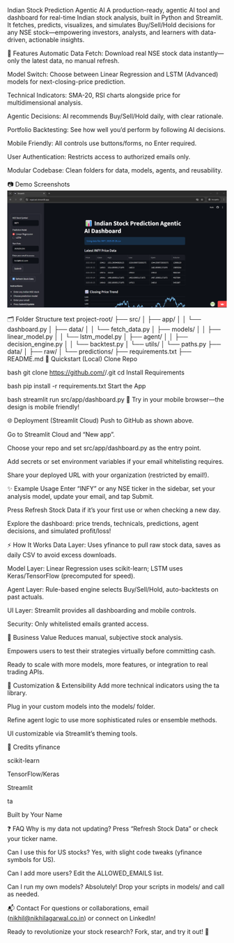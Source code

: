 Indian Stock Prediction Agentic AI
A production-ready, agentic AI tool and dashboard for real-time Indian stock analysis, built in Python and Streamlit.
It fetches, predicts, visualizes, and simulates Buy/Sell/Hold decisions for any NSE stock—empowering investors, analysts, and learners with data-driven, actionable insights.

🚀 Features
Automatic Data Fetch: Download real NSE stock data instantly—only the latest data, no manual refresh.

Model Switch: Choose between Linear Regression and LSTM (Advanced) models for next-closing-price prediction.

Technical Indicators: SMA-20, RSI charts alongside price for multidimensional analysis.

Agentic Decisions: AI recommends Buy/Sell/Hold daily, with clear rationale.

Portfolio Backtesting: See how well you’d perform by following AI decisions.

Mobile Friendly: All controls use buttons/forms, no Enter required.

User Authentication: Restricts access to authorized emails only.

Modular Codebase: Clean folders for data, models, agents, and reusability.

📷 Demo Screenshots
![alt text](image.png)

🗂️ Folder Structure
text
project-root/
├── src/
│   ├── app/
│   │   └── dashboard.py
│   ├── data/
│   │   └── fetch_data.py
│   ├── models/
│   │   ├── linear_model.py
│   │   └── lstm_model.py
│   ├── agent/
│   │   ├── decision_engine.py
│   │   └── backtest.py
│   └── utils/
│       └── paths.py
├── data/
│   ├── raw/
│   └── predictions/
├── requirements.txt
├── README.md
🏁 Quickstart (Local)
Clone Repo

bash
git clone https://github.com/<your-username>/<your-repo>.git
cd <your-repo>
Install Requirements

bash
pip install -r requirements.txt
Start the App

bash
streamlit run src/app/dashboard.py
🤳 Try in your mobile browser—the design is mobile friendly!

🌐 Deployment (Streamlit Cloud)
Push to GitHub as shown above.

Go to Streamlit Cloud and “New app”.

Choose your repo and set src/app/dashboard.py as the entry point.

Add secrets or set environment variables if your email whitelisting requires.

Share your deployed URL with your organization (restricted by email!).

✨ Example Usage
Enter “INFY” or any NSE ticker in the sidebar, set your analysis model, update your email, and tap Submit.

Press Refresh Stock Data if it’s your first use or when checking a new day.

Explore the dashboard: price trends, technicals, predictions, agent decisions, and simulated profit/loss!

⚡ How It Works
Data Layer: Uses yfinance to pull raw stock data, saves as daily CSV to avoid excess downloads.

Model Layer: Linear Regression uses scikit-learn; LSTM uses Keras/TensorFlow (precomputed for speed).

Agent Layer: Rule-based engine selects Buy/Sell/Hold, auto-backtests on past actuals.

UI Layer: Streamlit provides all dashboarding and mobile controls.

Security: Only whitelisted emails granted access.

🧠 Business Value
Reduces manual, subjective stock analysis.

Empowers users to test their strategies virtually before committing cash.

Ready to scale with more models, more features, or integration to real trading APIs.

📝 Customization & Extensibility
Add more technical indicators using the ta library.

Plug in your custom models into the models/ folder.

Refine agent logic to use more sophisticated rules or ensemble methods.

UI customizable via Streamlit’s theming tools.

🤝 Credits
yfinance

scikit-learn

TensorFlow/Keras

Streamlit

ta

Built by Your Name

❓ FAQ
Why is my data not updating?
Press “Refresh Stock Data” or check your ticker name.

Can I use this for US stocks?
Yes, with slight code tweaks (yfinance symbols for US).

Can I add more users?
Edit the ALLOWED_EMAILS list.

Can I run my own models?
Absolutely! Drop your scripts in models/ and call as needed.

📬 Contact
For questions or collaborations, email (nikhil@nikhilagarwal.co.in) or connect on LinkedIn!

Ready to revolutionize your stock research? Fork, star, and try it out! 🚀

